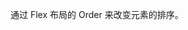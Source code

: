 <!--
order: 6
title: 
  zh-CN: Flex 排序
  en-US: Flex Order

## zh-CN-->

通过 Flex 布局的 Order 来改变元素的排序。
<!--
## en-US

To change the element sort by Flex layout order.

````html
<ant-row type="flex">
  <ant-col span="6" order="4">1 ant-col-order-4</ant-col>
  <ant-col span="6" order="3">2 ant-col-order-3</ant-col>
  <ant-col span="6" order="2">3 ant-col-order-2</ant-col>
  <ant-col span="6" order="1">4 ant-col-order-1</ant-col>
</ant-row>
````-->
